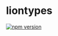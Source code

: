 # liontypes

[![npm version](https://badge.fury.io/js/liontypes.svg)](https://badge.fury.io/js/liontypes)
